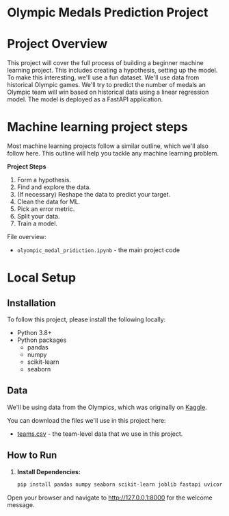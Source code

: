 # Olympic Medals Prediction Project

# Project Overview

 This project will cover the full process of building a beginner machine learning project. This includes creating a hypothesis, setting up the model.
To make this interesting, we'll use a fun dataset. We'll use data from historical Olympic games. We'll try to  predict the number of medals an Olympic team will win based on historical data using a linear regression model. The model is deployed as a FastAPI application.

# Machine learning project steps

Most machine learning projects follow a similar outline, which we'll also follow here.  This outline will help you tackle any machine learning problem.

**Project Steps**

1. Form a hypothesis.
2. Find and explore the data.
3. (If necessary) Reshape the data to predict your target.
4. Clean the data for ML.
5. Pick an error metric.
6. Split your data.
7. Train a model.



File overview:

* `olyompic_medal_pridiction.ipynb` - the main project code

# Local Setup

## Installation

To follow this project, please install the following locally:

* Python 3.8+
* Python packages
    * pandas
    * numpy
    * scikit-learn
    * seaborn


## Data

We'll be using data from the Olympics, which was originally on [Kaggle](https://www.kaggle.com/datasets/heesoo37/120-years-of-olympic-history-athletes-and-results).

You can download the files we'll use in this project here:

* [teams.csv](https://drive.google.com/uc?export=download&id=1L3YAlts8tijccIndVPB-mOsRpEpVawk7) - the team-level data that we use in this project.

## How to Run

1. **Install Dependencies:**
   ```bash
   pip install pandas numpy seaborn scikit-learn joblib fastapi uvicorn
Open your browser and navigate to http://127.0.0.1:8000 for the welcome message.
